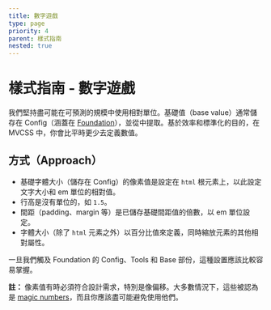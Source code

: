 ```yaml
---
title: 數字遊戲
type: page
priority: 4
parent: 樣式指南
nested: true
---
```


樣式指南 - 數字遊戲
=============================

我們堅持盡可能在可預測的規模中使用相對單位。基礎值（base value）通常儲存在 Config（涵蓋在 [Foundation][foundation]），並從中提取。基於效率和標準化的目的，在 MVCSS 中，你會比平時更少去定義數值。

方式（Approach）
--------

- 基礎字體大小（儲存在 Config）的像素值是設定在 `html` 根元素上，以此設定文字大小和 em 單位的相對值。
- 行高是沒有單位的，如 `1.5`。
- 間距（padding、margin 等）是已儲存基礎間距值的倍數，以 em 單位設定。
- 字體大小（除了 `html` 元素之外）以百分比值來定義，同時縮放元素的其他相對屬性。

一旦我們觸及 Foundation 的 Config、Tools 和 Base 部份，這種設置應該比較容易掌握。

**註：** 像素值有時必須符合設計需求，特別是像偏移。大多數情況下，這些被認為是 [magic numbers][csswizardry-magic-numbers]，而且你應該盡可能避免使用他們。


[foundation]: /foundation

[csswizardry-magic-numbers]: http://csswizardry.com/2012/11/code-smells-in-css/
